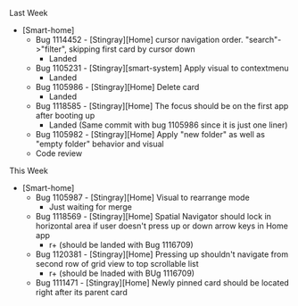 Last Week

* [Smart-home]
  - Bug 1114452 - [Stingray][Home] cursor navigation order. "search"->"filter", skipping first card by cursor down
    - Landed
  - Bug 1105231 - [Stingray][smart-system] Apply visual to contextmenu
    - Landed
  - Bug 1105986 - [Stingray][Home] Delete card
    - Landed
  - Bug 1118585 - [Stingray][Home] The focus should be on the first app after booting up
    - Landed (Same commit with bug 1105986 since it is just one liner)
  - Bug 1105982 - [Stingray][Home] Apply "new folder" as well as "empty folder" behavior and visual
  - Code review

This Week
* [Smart-home]
  - Bug 1105987 - [Stingray][Home] Visual to rearrange mode
    - Just waiting for merge
  - Bug 1118569 - [Stingray][Home] Spatial Navigator should lock in horizontal area if user doesn't press up or down arrow keys in Home app
    - r+ (should be landed with Bug 1116709)
  - Bug 1120381 - [Stingray][Home] Pressing up shouldn't navigate from second row of grid view to top scrollable list
    - r+ (should be lnaded with BUg 1116709)
  - Bug 1111471 - [Stingray][Home] Newly pinned card should be located right after its parent card
   
